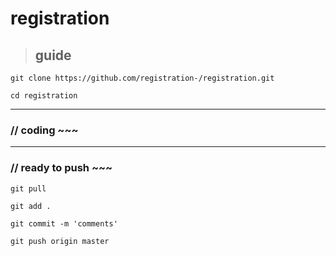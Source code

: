 registration
============

> ## guide

```
git clone https://github.com/registration-/registration.git

cd registration

```

---


### // coding ~~~

---

### // ready to push ~~~


```
git pull

git add .

git commit -m 'comments'

git push origin master


```

